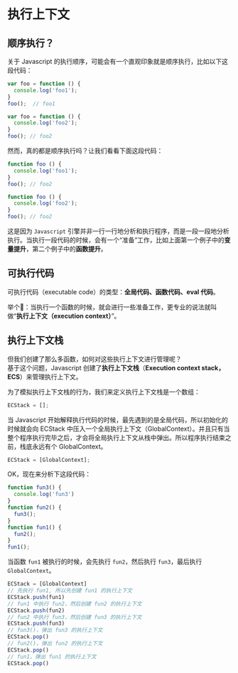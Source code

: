 # 执行上下文

## 顺序执行？
关于 Javascript 的执行顺序，可能会有一个直观印象就是顺序执行，比如以下这段代码：

```js
var foo = function () {
  console.log('foo1');
}
foo();  // foo1

var foo = function () {
  console.log('foo2');
}
foo(); // foo2
```
然而，真的都是顺序执行吗？让我们看看下面这段代码：

```js
function foo () {
  console.log('foo1');
}
foo(); // foo2

function foo () {
  console.log('foo2');
}
foo(); // foo2
```
这是因为 `Javascript` 引擎并非一行一行地分析和执行程序，而是一段一段地分析执行。当执行一段代码的时候，会有一个“准备”工作，比如上面第一个例子中的**变量提升**，第二个例子中的**函数提升**。

## 可执行代码
可执行代码（executable code）的类型：**全局代码、函数代码、eval 代码**。
 
举个🌰：当执行一个函数的时候，就会进行一些准备工作，更专业的说法就叫做“**执行上下文（execution context）**”。

## 执行上下文栈

但我们创建了那么多函数，如何对这些执行上下文进行管理呢？<br>
基于这个问题，Javascript 创建了**执行上下文栈**（**Execution context stack，ECS**）来管理执行上下文。<br>

为了模拟执行上下文栈的行为，我们来定义执行上下文栈是一个数组：

```js
ECStack = [];
```

当 Javascript 开始解释执行代码的时候，最先遇到的是全局代码，所以初始化的时候就会向 ECStack 中压入一个全局执行上下文（GlobalContext）。并且只有当整个程序执行完毕之后，才会将全局执行上下文从栈中弹出。所以程序执行结束之前，栈底永远有个 GlobalContext。

```js
ECStack = [GlobalContext];
```

OK，现在来分析下这段代码：

```js
function fun3() {
  console.log('fun3')
}
function fun2() {
  fun3();
}
function fun1() {
  fun2();
}
fun1();
```
当函数 `fun1` 被执行的时候，会先执行 `fun2`，然后执行 `fun3`，最后执行 `GlobalContext`。
```js
ECStack = [GlobalContext]
// 先执行 fun1, 所以先创建 fun1 的执行上下文
ECStack.push(fun1)
// fun1 中执行 fun2，然后创建 fun2 的执行上下文
ECStack.push(fun2)
// fun2 中执行 fun3，然后创建 fun3 的执行上下文
ECStack.push(fun3)
// fun3()，弹出 fun3 的执行上下文
ECStack.pop()
// fun2()，弹出 fun2 的执行上下文
ECStack.pop()
// fun1，弹出 fun1 的执行上下文
ECStack.pop()
```